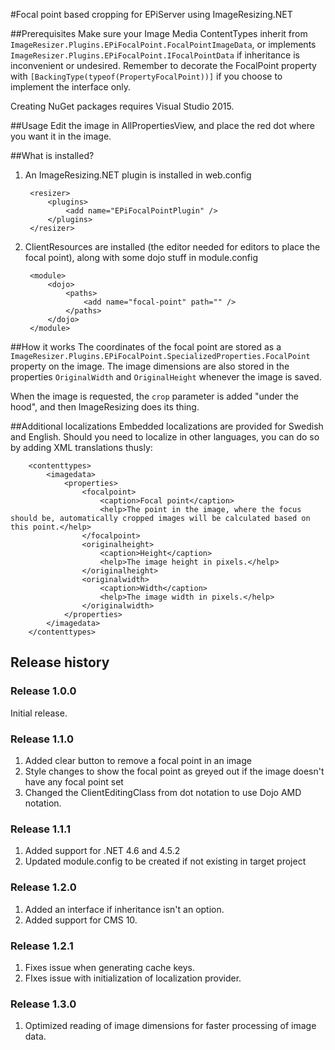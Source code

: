 #Focal point based cropping for EPiServer using ImageResizing.NET

##Prerequisites
Make sure your Image Media ContentTypes inherit from ```ImageResizer.Plugins.EPiFocalPoint.FocalPointImageData```, or implements ```ImageResizer.Plugins.EPiFocalPoint.IFocalPointData``` if inheritance is inconvenient or undesired. Remember to decorate the FocalPoint property with ```[BackingType(typeof(PropertyFocalPoint))]``` if you choose to implement the interface only.

Creating NuGet packages requires Visual Studio 2015.

##Usage
Edit the image in AllPropertiesView, and place the red dot where you want it in the image.

##What is installed?
1. An ImageResizing.NET plugin is installed in web.config

		<resizer>
			<plugins>
				<add name="EPiFocalPointPlugin" />
			</plugins>
		</resizer>

1. ClientResources are installed (the editor needed for editors to place the focal point), along with some dojo stuff in module.config

		<module>
			<dojo>
				<paths>
					<add name="focal-point" path="" />
				</paths>
			</dojo>
		</module>


##How it works
The coordinates of the focal point are stored as a ```ImageResizer.Plugins.EPiFocalPoint.SpecializedProperties.FocalPoint``` property on the image. 
The image dimensions are also stored in the properties ```OriginalWidth``` and ```OriginalHeight``` whenever the image is saved.

When the image is requested, the ```crop``` parameter is added "under the hood", and then ImageResizing does its thing.

##Additional localizations
Embedded localizations are provided for Swedish and English. Should you need to localize in other languages, you can do so by adding XML translations thusly:

		<contenttypes>
			<imagedata>
				<properties>
					<focalpoint>
						<caption>Focal point</caption>
						<help>The point in the image, where the focus should be, automatically cropped images will be calculated based on this point.</help>
					</focalpoint>
					<originalheight>
						<caption>Height</caption>
						<help>The image height in pixels.</help>
					</originalheight>
					<originalwidth>
						<caption>Width</caption>
						<help>The image width in pixels.</help>
					</originalwidth>
				</properties>
			</imagedata>
		</contenttypes>

## Release history

### Release 1.0.0
Initial release.

### Release 1.1.0
1. Added clear button to remove a focal point in an image
2. Style changes to show the focal point as greyed out if the image doesn't have any focal point set
3. Changed the ClientEditingClass from dot notation to use Dojo AMD notation.

### Release 1.1.1
1. Added support for .NET 4.6 and 4.5.2
2. Updated module.config to be created if not existing in target project

### Release 1.2.0
1. Added an interface if inheritance isn't an option.
2. Added support for CMS 10.

### Release 1.2.1
1. Fixes issue when generating cache keys.
2. FIxes issue with initialization of localization provider.

### Release 1.3.0
1. Optimized reading of image dimensions for faster processing of image data.